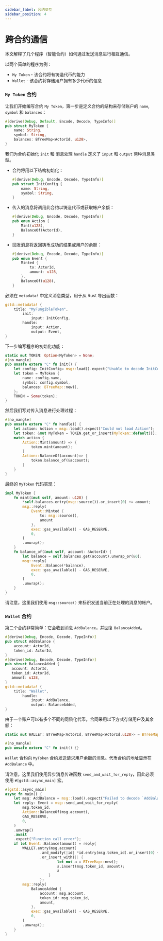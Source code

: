 ```yaml
---
sidebar_label: 合约交互
sidebar_position: 4
---
```


# 跨合约通信

本文解释了几个程序（智能合约）如何通过发送消息进行相互通信。

以两个简单的程序为例：
- `My Token` - 该合约将有铸造代币的能力
- `Wallet` - 该合约将存储用户拥有多少代币的信息

### `My Token` 合约

让我们开始编写合约 `My Token`，第一步是定义合约的结构来存储账户的 `name`, `symbol` 和 `balances`：

```rust
#[derive(Debug, Default, Encode, Decode, TypeInfo)]
pub struct MyToken {
    name: String,
    symbol: String,
    balances: BTreeMap<ActorId, u128>,
}
```

我们为合约初始化 `init` 和 消息处理 `handle` 定义了 `input` 和 `output` 两种消息类型。

- 合约将用以下结构初始化：

    ```rust
    #[derive(Debug, Encode, Decode, TypeInfo)]
    pub struct InitConfig {
        name: String,
        symbol: String,
    }
    ```

- 传入的消息将调用此合约以铸造代币或获取帐户余额：

    ```rust
    #[derive(Debug, Encode, Decode, TypeInfo)]
    pub enum Action {
        Mint(u128),
        BalanceOf(ActorId),
    }
    ```

- 回发消息将返回铸币成功的结果或用户的余额：

    ```rust
    #[derive(Debug, Encode, Decode, TypeInfo)]
    pub enum Event {
        Minted {
            to: ActorId,
            amount: u128,
        },
        BalanceOf(u128),
    }
    ```

必须在 `metadata!` 中定义消息类型，用于从 Rust 导出函数：

```rust
gstd::metadata! {
    title: "MyFungibleToken",
        init:
            input: InitConfig,
        handle:
            input: Action,
            output: Event,
}
```

下一步编写程序的初始化功能：

```rust
static mut TOKEN: Option<MyToken> = None;
#[no_mangle]
pub unsafe extern "C" fn init() {
    let config: InitConfig= msg::load().expect("Unable to decode InitConfig");
    let token = MyToken {
        name: config.name,
        symbol: config.symbol,
        balances: BTreeMap::new(),
    };
    TOKEN = Some(token);
}
```

然后我们写对传入消息进行处理过程：

```rust
#[no_mangle]
pub unsafe extern "C" fn handle() {
    let action: Action = msg::load().expect("Could not load Action");
    let token: &mut MyToken = TOKEN.get_or_insert(MyToken::default());
    match action {
        Action::Mint(amount) => {
            token.mint(amount);
        }
        Action::BalanceOf(account)=> {
            token.balance_of(&account);
        }
    }
}
```

最终的 `MyToken` 代码实现：

```rust
impl MyToken {
    fn mint(&mut self, amount: u128) {
        *self.balances.entry(msg::source()).or_insert(0) += amount;
        msg::reply(
            Event::Minted {
                to: msg::source(),
                amount
            },
            exec::gas_available() - GAS_RESERVE,
            0,
        )
        .unwrap();
    }
    fn balance_of(&mut self, account: &ActorId) {
        let balance = self.balances.get(account).unwrap_or(&0);
        msg::reply(
            Event::Balance(*balance),
            exec::gas_available() - GAS_RESERVE,
            0,
        )
        .unwrap();
    }
}
```

请注意，这里我们使用 `msg::source()` 来标识发送当前正在处理的消息的帐户。

### `Wallet` 合约

第二个合约非常简单：它会收到消息 `AddBalance`，并回复 `BalanceAdded`。

```rust
#[derive(Debug, Encode, Decode, TypeInfo)]
pub struct AddBalance {
    account: ActorId,
    token_id: ActorId,
}
#[derive(Debug, Encode, Decode, TypeInfo)]
pub struct BalanceAdded {
   account: ActorId,
   token_id: ActorId,
   amount: u128,
}
gstd::metadata! {
    title: "Wallet",
        handle:
            input: AddBalance,
            output: BalanceAdded,
}
 ```

由于一个账户可以有多个不同的同质化代币，合同采用以下方式存储用户及其余额：

```rust
static mut WALLET: BTreeMap<ActorId, BTreeMap<ActorId,u128>> = BTreeMap::new();

#[no_mangle]
pub unsafe extern "C" fn init() {}
```

`Wallet` 合约向 `MyToken` 合约发送请求用户余额的消息。代币合约的地址显示在 `AddBalance` 中。

请注意，这里我们使用异步消息传递函数 `send_and_wait_for_reply`，因此必须使用 `#[gstd::async_main]` 宏。
``` rust
#[gstd::async_main]
async fn main() {
    let msg: AddBalance = msg::load().expect("Failed to decode `AddBalance`");
    let reply: Event = msg::send_and_wait_for_reply(
        msg.token_id,
        Action::BalanceOf(msg.account),
        GAS_RESERVE,
        0,
    )
    .unwrap()
    .await
    .expect("Function call error");
    if let Event::Balance(amount) = reply{
        WALLET.entry(msg.account)
                .and_modify(|id| *id.entry(msg.token_id).or_insert(0) += amount)
                .or_insert_with(|| {
                        let mut a = BTreeMap::new();
                        a.insert(msg.token_id, amount);
                        a
                    }
                );
        msg::reply(
            BalanceAdded {
                account: msg.account,
                token_id: msg.token_id,
                amount,
            },
            exec::gas_available() - GAS_RESERVE,
            0,
        )
        .unwrap();
    }
}
```
